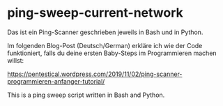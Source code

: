 # ping-sweep-current-network

Das ist ein Ping-Scanner geschrieben jeweils in Bash und in Python.

Im folgenden Blog-Post (Deutsch/German) erkläre ich wie der Code funktioniert, falls du deine ersten Baby-Steps im Programmieren machen willst:

https://pentestical.wordpress.com/2019/11/02/ping-scanner-programmieren-anfanger-tutorial/

This is a ping sweep script written in Bash and Python.
